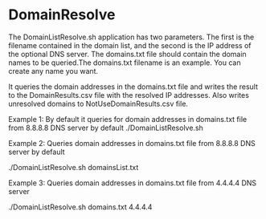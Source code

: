 # DomainResolve

The DomainListResolve.sh application has two parameters. The first is the filename contained in the domain list, and the second is the IP address of the optional DNS server. The domains.txt file should contain the domain names to be queried.The domains.txt filename is an example. You can create any name you want.

It queries the domain addresses in the domains.txt file and writes the result to the DomainResults.csv file with the resolved IP addresses. Also writes unresolved domains to NotUseDomainResults.csv file.

Example 1:
By default it queries for domain addresses in domains.txt file from 8.8.8.8 DNS server by default
./DomainListResolve.sh

Example 2:
Queries domain addresses in domains.txt file from 8.8.8.8 DNS server by default

./DomainListResolve.sh domainsList.txt


Example 3:
Queries domain addresses in domains.txt file from 4.4.4.4 DNS server

./DomainListResolve.sh domains.txt 4.4.4.4
